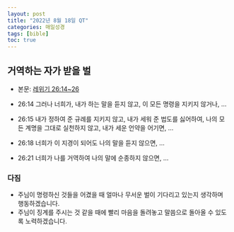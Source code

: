 ```yaml
---
layout: post
title: "2022년 8월 18일 QT"
categories: 매일성경
tags: [bible]
toc: true
---
```


## 거역하는 자가 받을 벌
- 본문: [레위기 26:14~26](https://www.bskorea.or.kr/bible/korbibReadpage.php?version=SAENEW&book=lev&chap=26&sec=14&cVersion=&fontSize=15px&fontWeight=normal#focus)

- 26:14 그러나 너희가, 내가 하는 말을 듣지 않고, 이 모든 명령을 지키지 않거나, …
- 26:15 내가 정하여 준 규례를 지키지 않고, 내가 세워 준 법도를 싫어하여, 나의 모든 계명을 그대로 실천하지 않고, 내가 세운 언약을 어기면, …
- 26:18 너희가 이 지경이 되어도 나의 말을 듣지 않으면, …
- 26:21 너희가 나를 거역하여 나의 말에 순종하지 않으면, …

### 다짐
- 주님이 명령하신 것들을 어겼을 때 얼마나 무서운 벌이 기다리고 있는지 생각하며 행동하겠습니다.
- 주님이 징계를 주시는 것 같을 때에 빨리 마음을 돌려놓고 말씀으로 돌아올 수 있도록 노력하겠습니다.
